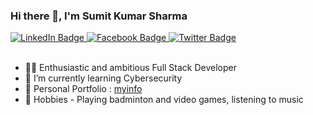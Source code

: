 ### Hi there 👋, I'm Sumit Kumar Sharma

<!--
**sumitsharma372/sumitsharma372** is a ✨ _special_ ✨ repository because its `README.md` (this file) appears on your GitHub profile.

Here are some ideas to get you started:

-->


<div id="badges">
  <a target="_blank" href="https://www.linkedin.com/in/sumit-sharma-b8a396227">
    <img src="https://img.shields.io/badge/LinkedIn-blue?style=for-the-badge&logo=linkedin&logoColor=white" alt="LinkedIn Badge"/>
  </a>
  <a target="_blank" href="https://www.facebook.com/profile.php?id=100035109126896">
    <img src="https://img.shields.io/badge/Facebook-cyan?style=for-the-badge&logo=facebook&logoColor=white" alt="Facebook Badge"/>
  </a>
  <a target="_blank" href="https://twitter.com/SumitSh89693082">
    <img src="https://img.shields.io/badge/Twitter-blue?style=for-the-badge&logo=twitter&logoColor=white" alt="Twitter Badge"/>
  </a>
</div>

<br/>

- 👨‍💻 Enthusiastic and ambitious Full Stack Developer
- 🌱 I’m currently learning Cybersecurity
- 👦 Personal Portfolio : [myinfo](https://myinfo-sks.vercel.app)
- 🏸 Hobbies - Playing badminton and video games, listening to music


